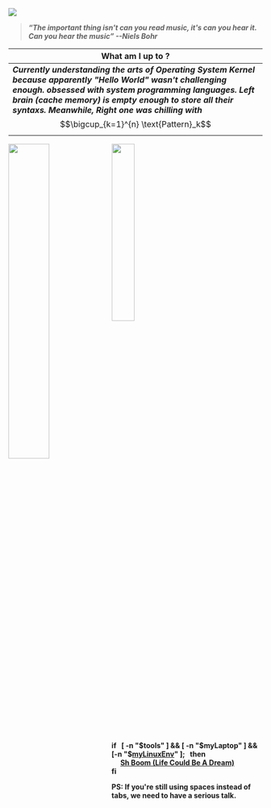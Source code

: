 <kbd><img src="assets/india.png"></kbd>

>  ***“The important thing isn't can you read music, it's can you hear it. Can you hear the music” --Niels Bohr***

|  What am I up to ? |
| ------------- | 
| ***Currently understanding the arts of Operating System Kernel because apparently "Hello World" wasn't challenging enough. obsessed with system programming languages. Left brain (cache memory) is empty enough to store all their syntaxs. Meanwhile, Right one was chilling with*** $$\bigcup_{k=1}^{n} \text{Pattern}_k$$ |


<div hignt="40%" width="40%" object-fit="contain">
  <img hignt="40%" width="40%" object-fit="contain" align="left" src="https://github.com/user-attachments/assets/db487305-1916-4473-a56a-1a35dd9beef8"/>
</div>


<a href="#"><img style="width:30%" src="https://skillicons.dev/icons?i=js,c,go,lua,bash,arch,vim"></a>

**if &nbsp; [ -n "$tools" ]  && [ -n "$myLaptop" ] && [-n "$[myLinuxEnv](https://github.com/ashudevcodes/dotfiles)" ]; &nbsp; then <br>
      &ensp;&ensp; [Sh Boom (Life Could Be A Dream)](https://www.youtube.com/watch?v=iIfeceS0i4c) <br>
fi**
              

<p><strong>PS: If you're still using spaces instead of tabs, we need to have a serious talk.</strong></p>
